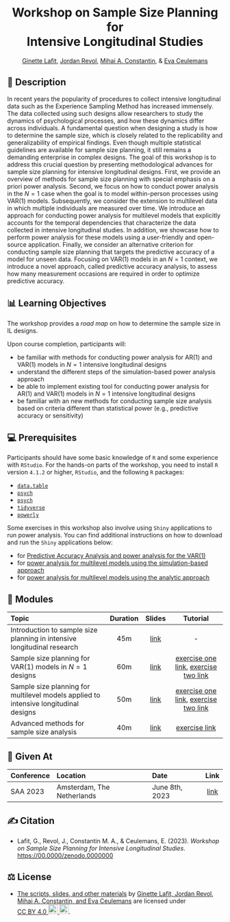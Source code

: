 <!-- Repository title. -->
<h1 align="center">
    Workshop on Sample Size Planning for
    <br>
    Intensive Longitudinal Studies
</h1>

<!-- Authors. -->
<p align="center">
    <a href="presenters/ginette-lafit.md">Ginette Lafit</a>,
    <a href="presenters/jordan-revol.md">Jordan Revol</a>,
    <a href="presenters/mihai-constantin.md">Mihai A. Constantin</a>, &
    <a href="presenters/eva-ceulemans.md">Eva Ceulemans</a>
</p>

## 📝 Description

In recent years the popularity of procedures to collect intensive longitudinal
data such as the Experience Sampling Method has increased immensely. The data
collected using such designs allow researchers to study the dynamics of
psychological processes, and how these dynamics differ across individuals. A
fundamental question when designing a study is how to determine the sample size,
which is closely related to the replicability and generalizability of empirical
findings. Even though multiple statistical guidelines are available for sample
size planning, it still remains a demanding enterprise in complex designs. The
goal of this workshop is to address this crucial question by presenting
methodological advances for sample size planning for intensive longitudinal
designs. First, we provide an overview of methods for sample size planning with
special emphasis on a priori power analysis. Second, we focus on how to conduct
power analysis in the $N = 1$ case when the goal is to model within-person
processes using $\text{VAR}(1)$ models. Subsequently, we consider the extension
to multilevel data in which multiple individuals are measured over time. We
introduce an approach for conducting power analysis for multilevel models that
explicitly accounts for the temporal dependencies that characterize the data
collected in intensive longitudinal studies. In addition, we showcase how to
perform power analysis for these models using a user-friendly and open-source
application. Finally, we consider an alternative criterion for conducting sample
size planning that targets the predictive accuracy of a model for unseen data.
Focusing on $\text{VAR}(1)$ models in an $N = 1$ context, we introduce a novel
approach, called predictive accuracy analysis, to assess how many measurement
occasions are required in order to optimize predictive accuracy.

## 📊 Learning Objectives

The workshop provides a *road map* on how to determine the sample size in IL
designs.

Upon course completion, participants will:

- be familiar with methods for conducting power analysis for $\text{AR}(1)$ and
  $\text{VAR}(1)$ models in $N = 1$ intensive longitudinal designs
- understand the different steps of the simulation-based power analysis approach
- be able to implement existing tool for conducting power analysis for
  $\text{AR}(1)$ and $\text{VAR}(1)$ models in $N = 1$ intensive longitudinal
  designs
- be familiar with an new methods for conducting sample size analysis based on
  criteria different than statistical power (e.g., predictive accuracy or
  sensitivity)

## 💻 Prerequisites

Participants should have some basic knowledge of `R` and some experience with
`RStudio`. For the hands-on parts of the workshop, you need to install `R`
version `4.1.2` or higher, `RStudio`, and the following `R` packages:

- [`data.table`](https://CRAN.R-project.org/package=data.table)
- [`psych`](https://CRAN.R-project.org/package=psych)
- [`psych`](https://CRAN.R-project.org/package=MASS)
- [`tidyverse`](https://www.tidyverse.org/packages/)
- [`powerly`](https://powerly.dev)

Some exercises in this workshop also involve using `Shiny` applications to run
power analysis. You can find additional instructions on how to download and run
the `Shiny` applications below:

- for [Predictive Accuracy Analysis and power analysis for the $\text{VAR}(1)$][1]
- for [power analysis for multilevel models using the simulation-based approach][2]
- for [power analysis for multilevel models using the analytic approach][3]

## 📂 Modules

| Topic                                                                                | Duration |          Slides          |                                                      Tutorial                                                      |
| :----------------------------------------------------------------------------------- | :------: | :----------------------: | :----------------------------------------------------------------------------------------------------------------: |
| Introduction to sample size planning in intensive longitudinal research              |   45m    | [link][slides-intensive] |                                                         -                                                          |
| Sample size planning for $\text{VAR}(1)$ models in $N = 1$ designs                   |   60m    | [link][slides-intensive] | [exercise one link][exercise-simulation-power-analysis-ar-var], [exercise two link][exercise-solutions-n1-designs] |
| Sample size planning for multilevel models applied to intensive longitudinal designs |   50m    | [link][slides-intensive] |      [exercise one link][exercise-simulation-multilevel], [exercise two link][exercise-analytical-multilevel]      |
| Advanced methods for sample size analysis                                            |   40m    | [link][slides-advanced]  |                                     [exercise link][exercise-advanced-powerly]                                     |

## 📍 Given At

| Conference | Location                   | Date           |                        Link                        |
| :--------- | :------------------------- | :------------- | :------------------------------------------------: |
| SAA 2023   | Amsterdam, The Netherlands | June 8th, 2023 | [link](https://www.saa2023.nl/amsterdam/workshops) |

## ✍️ Citation

- Lafit, G., Revol, J., Constantin M. A., & Ceulemans, E. (2023). *Workshop on
  Sample Size Planning for Intensive Longitudinal Studies*.
  https://00.0000/zenodo.0000000

## ⚖️ License

- <p class="license-cc" xmlns:cc="https://creativecommons.org/ns#" xmlns:dct="https://purl.org/dc/terms/"><a property="dct:title" rel="cc:attributionURL" href="https://github.com/mihaiconstantin/sample-size-workshop">The scripts, slides, and other materials</a> by <a rel="cc:attributionURL dct:creator" property="cc:attributionName" href="https://github.com/mihaiconstantin/sample-size-workshop#citation">Ginette Lafit, Jordan Revol, Mihai A. Constantin, and Eva Ceulemans</a> are licensed under <a href="https://creativecommons.org/licenses/by/4.0/?ref=chooser-v1" target="_blank" rel="license noopener noreferrer" style="display:inline-block;">CC BY 4.0 <img style="height:22px!important" src="https://mirrors.creativecommons.org/presskit/icons/cc.svg?ref=chooser-v1"> <img style="height:22px!important" src="https://mirrors.creativecommons.org/presskit/icons/by.svg?ref=chooser-v1"></a>.</p>

<!-- Reference links. -->
[1]: https://gitlab.kuleuven.be/ppw-okpiv/researchers/u0148925/shinyapp-paa_var_n1
[2]: https://github.com/ginettelafit/PowerAnalysisIL
[3]: https://gitlab.kuleuven.be/ppw-okpiv/researchers/u0119584/ApproxPowerIL

<!-- Slide links. -->
[slides-intensive]: slides/slides.md
[slides-advanced]: slides/slides.md

<!-- Exercise links. -->
[exercise-simulation-power-analysis-ar-var]: exercises/power-analysis-var-1.Rmd
[exercise-solutions-n1-designs]: exercises/sample-size-solutions-n-1.Rmd
[exercise-simulation-multilevel]: exercises/exercises.md
[exercise-analytical-multilevel]: exercises/exercises.md
[exercise-advanced-powerly]: exercises/sample-size-analysis-powerly.qmd
